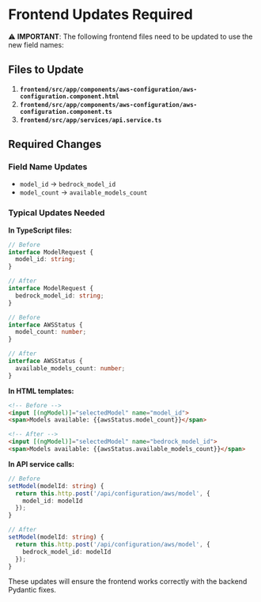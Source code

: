# Frontend Updates Required

⚠️ **IMPORTANT**: The following frontend files need to be updated to use the new field names:

## Files to Update

1. **`frontend/src/app/components/aws-configuration/aws-configuration.component.html`**
2. **`frontend/src/app/components/aws-configuration/aws-configuration.component.ts`** 
3. **`frontend/src/app/services/api.service.ts`**

## Required Changes

### Field Name Updates
- `model_id` → `bedrock_model_id`
- `model_count` → `available_models_count`

### Typical Updates Needed

**In TypeScript files:**
```typescript
// Before
interface ModelRequest {
  model_id: string;
}

// After  
interface ModelRequest {
  bedrock_model_id: string;
}

// Before
interface AWSStatus {
  model_count: number;
}

// After
interface AWSStatus {
  available_models_count: number;
}
```

**In HTML templates:**
```html
<!-- Before -->
<input [(ngModel)]="selectedModel" name="model_id">
<span>Models available: {{awsStatus.model_count}}</span>

<!-- After -->
<input [(ngModel)]="selectedModel" name="bedrock_model_id">
<span>Models available: {{awsStatus.available_models_count}}</span>
```

**In API service calls:**
```typescript
// Before
setModel(modelId: string) {
  return this.http.post('/api/configuration/aws/model', { 
    model_id: modelId 
  });
}

// After
setModel(modelId: string) {
  return this.http.post('/api/configuration/aws/model', { 
    bedrock_model_id: modelId 
  });
}
```

These updates will ensure the frontend works correctly with the backend Pydantic fixes.